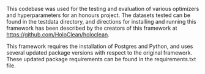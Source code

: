 This codebase was used for the testing and evaluation of various optimizers and hyperparameters for an honours project. The datasets tested can be found in the testdata directory, and directions for installing and running this framework has been described by the creators of this framework at https://github.com/HoloClean/holoclean.

This framework requires the installation of Postgres and Python, and uses several updated package versions with respect to the original framework. These updated package requirements can be found in the requirements.txt file. 
